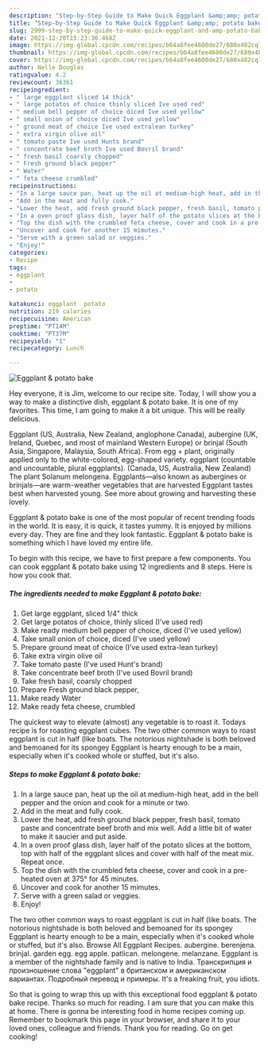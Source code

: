 ```yaml
---
description: "Step-by-Step Guide to Make Quick Eggplant &amp;amp; potato bake"
title: "Step-by-Step Guide to Make Quick Eggplant &amp;amp; potato bake"
slug: 2999-step-by-step-guide-to-make-quick-eggplant-and-amp-potato-bake
date: 2021-12-20T15:23:30.468Z
image: https://img-global.cpcdn.com/recipes/b64a8fee4600de27/680x482cq70/eggplant-potato-bake-recipe-main-photo.jpg
thumbnail: https://img-global.cpcdn.com/recipes/b64a8fee4600de27/680x482cq70/eggplant-potato-bake-recipe-main-photo.jpg
cover: https://img-global.cpcdn.com/recipes/b64a8fee4600de27/680x482cq70/eggplant-potato-bake-recipe-main-photo.jpg
author: Nelle Douglas
ratingvalue: 4.2
reviewcount: 36361
recipeingredient:
- " large eggplant sliced 14 thick"
- " large potatos of choice thinly sliced Ive used red"
- " medium bell pepper of choice diced Ive used yellow"
- " small onion of choice diced Ive used yellow"
- " ground meat of choice Ive used extralean turkey"
- " extra virgin olive oil"
- " tomato paste Ive used Hunts brand"
- " concentrate beef broth Ive used Bovril brand"
- " fresh basil coarsly chopped"
- " Fresh ground black pepper"
- " Water"
- " feta cheese crumbled"
recipeinstructions:
- "In a large sauce pan, heat up the oil at medium-high heat, add in the bell pepper and the onion and cook for a minute or two."
- "Add in the meat and fully cook."
- "Lower the heat, add fresh ground black pepper, fresh basil, tomato paste and concentrate beef broth and mix well. Add a little bit of water to make it saucier and put aside."
- "In a oven proof glass dish, layer half of the potato slices at the bottom, top with half of the eggplant slices and cover with half of the meat mix. Repeat once."
- "Top the dish with the crumbled feta cheese, cover and cook in a pre-heated oven at 375° for 45 minutes."
- "Uncover and cook for another 15 mimutes."
- "Serve with a green salad or veggies."
- "Enjoy!"
categories:
- Recipe
tags:
- eggplant
- 
- potato

katakunci: eggplant  potato 
nutrition: 219 calories
recipecuisine: American
preptime: "PT14M"
cooktime: "PT37M"
recipeyield: "1"
recipecategory: Lunch

---
```



![Eggplant &amp; potato bake](https://img-global.cpcdn.com/recipes/b64a8fee4600de27/680x482cq70/eggplant-potato-bake-recipe-main-photo.jpg)

Hey everyone, it is Jim, welcome to our recipe site. Today, I will show you a way to make a distinctive dish, eggplant &amp; potato bake. It is one of my favorites. This time, I am going to make it a bit unique. This will be really delicious.

Eggplant (US, Australia, New Zealand, anglophone Canada), aubergine (UK, Ireland, Quebec, and most of mainland Western Europe) or brinjal (South Asia, Singapore, Malaysia, South Africa). From egg +‎ plant, originally applied only to the white-colored, egg-shaped variety. eggplant (countable and uncountable, plural eggplants). (Canada, US, Australia, New Zealand) The plant Solanum melongena. Eggplants—also known as aubergines or brinjals—are warm-weather vegetables that are harvested Eggplant tastes best when harvested young. See more about growing and harvesting these lovely.

Eggplant &amp; potato bake is one of the most popular of recent trending foods in the world. It is easy, it is quick, it tastes yummy. It is enjoyed by millions every day. They are fine and they look fantastic. Eggplant &amp; potato bake is something which I have loved my entire life.


To begin with this recipe, we have to first prepare a few components. You can cook eggplant &amp; potato bake using 12 ingredients and 8 steps. Here is how you cook that.

<!--inarticleads1-->

##### The ingredients needed to make Eggplant &amp; potato bake:

1. Get  large eggplant, sliced 1/4&#34; thick
1. Get  large potatos of choice, thinly sliced (I&#39;ve used red)
1. Make ready  medium bell pepper of choice, diced (I&#39;ve used yellow)
1. Take  small onion of choice, diced (I&#39;ve used yellow)
1. Prepare  ground meat of choice (I&#39;ve used extra-lean turkey)
1. Take  extra virgin olive oil
1. Take  tomato paste (I&#39;ve used Hunt&#39;s brand)
1. Take  concentrate beef broth (I&#39;ve used Bovril brand)
1. Take  fresh basil, coarsly chopped
1. Prepare  Fresh ground black pepper,
1. Make ready  Water
1. Make ready  feta cheese, crumbled


The quickest way to elevate (almost) any vegetable is to roast it. Todays recipe is for roasting eggplant cubes. The two other common ways to roast eggplant is cut in half (like boats. The notorious nightshade is both beloved and bemoaned for its spongey Eggplant is hearty enough to be a main, especially when it&#39;s cooked whole or stuffed, but it&#39;s also. 

<!--inarticleads2-->

##### Steps to make Eggplant &amp; potato bake:

1. In a large sauce pan, heat up the oil at medium-high heat, add in the bell pepper and the onion and cook for a minute or two.
1. Add in the meat and fully cook.
1. Lower the heat, add fresh ground black pepper, fresh basil, tomato paste and concentrate beef broth and mix well. Add a little bit of water to make it saucier and put aside.
1. In a oven proof glass dish, layer half of the potato slices at the bottom, top with half of the eggplant slices and cover with half of the meat mix. Repeat once.
1. Top the dish with the crumbled feta cheese, cover and cook in a pre-heated oven at 375° for 45 minutes.
1. Uncover and cook for another 15 mimutes.
1. Serve with a green salad or veggies.
1. Enjoy!


The two other common ways to roast eggplant is cut in half (like boats. The notorious nightshade is both beloved and bemoaned for its spongey Eggplant is hearty enough to be a main, especially when it&#39;s cooked whole or stuffed, but it&#39;s also. Browse All Eggplant Recipes. aubergine. berenjena. brinjal. garden egg. egg apple. patlican. melongene. melanzane. Eggplant is a member of the nightshade family and is native to India. Транскрипция и произношение слова &#34;eggplant&#34; в британском и американском вариантах. Подробный перевод и примеры. It&#39;s a freaking fruit, you idiots. 

So that is going to wrap this up with this exceptional food eggplant &amp; potato bake recipe. Thanks so much for reading. I am sure that you can make this at home. There is gonna be interesting food in home recipes coming up. Remember to bookmark this page in your browser, and share it to your loved ones, colleague and friends. Thank you for reading. Go on get cooking!

